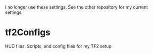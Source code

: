 I no longer use these settings. See the other repository for my current settings

tf2Configs
==========

HUD files, Scripts, and config files for my TF2 setup
